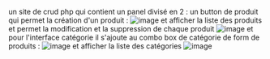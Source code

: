 un site de crud php qui contient un panel divisé en 2 : un button de produit qui permet la création d'un produit : ![image](https://github.com/ounairzineb/CRUD-Product-Category/assets/79707457/6a7ef82e-6fa3-4c28-940a-e477a47aaa72) et afficher la liste des produits et permet la modification et la suppression de chaque produit ![image](https://github.com/ounairzineb/CRUD-Product-Category/assets/79707457/319d7e34-9a9f-44f6-8636-e2a33ebe1235)
et pour l'interface catégorie il s'ajoute au combo box de catégorie de form de produits :
![image](https://github.com/ounairzineb/CRUD-Product-Category/assets/79707457/09713ec9-3677-4577-b096-c16fe34511d5)
et afficher la liste des catégories ![image](https://github.com/ounairzineb/CRUD-Product-Category/assets/79707457/2a85f88d-aaf3-481d-bcd2-18f8a79fc534)




